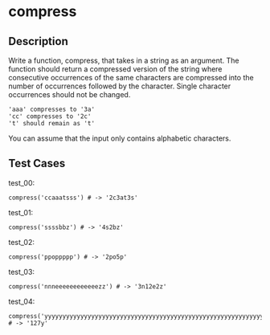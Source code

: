 # compress

## Description

Write a function, compress, that takes in a string as an argument. The function should return a compressed version of the string where consecutive occurrences of the same characters are compressed into the number of occurrences followed by the character. Single character occurrences should not be changed.

```text
'aaa' compresses to '3a'
'cc' compresses to '2c'
't' should remain as 't'
```

You can assume that the input only contains alphabetic characters.

## Test Cases

test_00:

```text
compress('ccaaatsss') # -> '2c3at3s'
```

test_01:

```text
compress('ssssbbz') # -> '4s2bz'
```

test_02:

```text
compress('ppoppppp') # -> '2po5p'
```

test_03:

```text
compress('nnneeeeeeeeeeeezz') # -> '3n12e2z'
```

test_04:

```text
compress('yyyyyyyyyyyyyyyyyyyyyyyyyyyyyyyyyyyyyyyyyyyyyyyyyyyyyyyyyyyyyyyyyyyyyyyyyyyyyyyyyyyyyyyyyyyyyyyyyyyyyyyyyyyyyyyyyyyyyyyyyyyyyyy');
# -> '127y'
```
